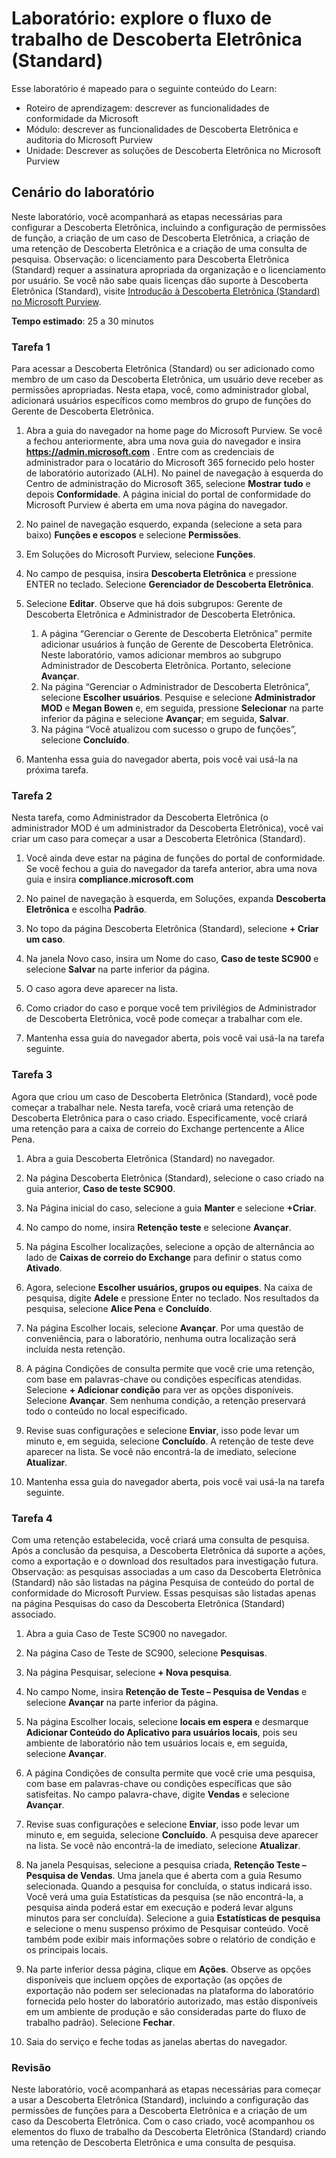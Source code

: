 <!---
---
Laboratório: Título: 'Explorar o fluxo de trabalho da Descoberta Eletrônica (padrão)' Roteiro de aprendizagem/Módulo/Unidade: 'Roteiro de aprendizagem: descrever as funcionalidades de conformidade da Microsoft; Módulo 5: descrever as funcionalidades de Descoberta Eletrônica e auditoria do Microsoft Purview; Unidade 2: descrever as soluções de Descoberta Eletrônica no Microsoft 365'
---
--->

# Laboratório: explore o fluxo de trabalho de Descoberta Eletrônica (Standard)

Esse laboratório é mapeado para o seguinte conteúdo do Learn:

- Roteiro de aprendizagem: descrever as funcionalidades de conformidade da Microsoft
- Módulo: descrever as funcionalidades de Descoberta Eletrônica e auditoria do Microsoft Purview
- Unidade: Descrever as soluções de Descoberta Eletrônica no Microsoft Purview

## Cenário do laboratório

Neste laboratório, você acompanhará as etapas necessárias para configurar a Descoberta Eletrônica, incluindo a configuração de permissões de função, a criação de um caso de Descoberta Eletrônica, a criação de uma retenção de Descoberta Eletrônica e a criação de uma consulta de pesquisa.  Observação: o licenciamento para Descoberta Eletrônica (Standard) requer a assinatura apropriada da organização e o licenciamento por usuário. Se você não sabe quais licenças dão suporte à Descoberta Eletrônica (Standard), visite [Introdução à Descoberta Eletrônica (Standard) no Microsoft Purview](https://docs.microsoft.com/microsoft-365/compliance/get-started-core-ediscovery?view=o365-worldwide).

**Tempo estimado**: 25 a 30 minutos

### Tarefa 1

Para acessar a Descoberta Eletrônica (Standard) ou ser adicionado como membro de um caso da Descoberta Eletrônica, um usuário deve receber as permissões apropriadas. Nesta etapa, você, como administrador global, adicionará usuários específicos como membros do grupo de funções do Gerente de Descoberta Eletrônica.

1. Abra a guia do navegador na home page do Microsoft Purview.  Se você a fechou anteriormente, abra uma nova guia do navegador e insira **https://admin.microsoft.com** . Entre com as credenciais de administrador para o locatário do Microsoft 365 fornecido pelo hoster de laboratório autorizado (ALH). No painel de navegação à esquerda do Centro de administração do Microsoft 365, selecione **Mostrar tudo** e depois **Conformidade**.  A página inicial do portal de conformidade do Microsoft Purview é aberta em uma nova página do navegador.  


1. No painel de navegação esquerdo, expanda (selecione a seta para baixo) **Funções e escopos** e selecione **Permissões**.

1. Em Soluções do Microsoft Purview, selecione **Funções**.

1. No campo de pesquisa, insira **Descoberta Eletrônica** e pressione ENTER no teclado.  Selecione **Gerenciador de Descoberta Eletrônica**.

1. Selecione **Editar**.  Observe que há dois subgrupos: Gerente de Descoberta Eletrônica e Administrador de Descoberta Eletrônica.  
    1. A página “Gerenciar o Gerente de Descoberta Eletrônica” permite adicionar usuários à função de Gerente de Descoberta Eletrônica. Neste laboratório, vamos adicionar membros ao subgrupo Administrador de Descoberta Eletrônica. Portanto, selecione **Avançar**.
    1. Na página “Gerenciar o Administrador de Descoberta Eletrônica”, selecione **Escolher usuários**. Pesquise e selecione **Administrador MOD** e **Megan Bowen** e, em seguida, pressione **Selecionar** na parte inferior da página e selecione **Avançar**; em seguida, **Salvar**.
    1. Na página “Você atualizou com sucesso o grupo de funções”, selecione **Concluído**.

1. Mantenha essa guia do navegador aberta, pois você vai usá-la na próxima tarefa.

### Tarefa 2

Nesta tarefa, como Administrador da Descoberta Eletrônica (o administrador MOD é um administrador da Descoberta Eletrônica), você vai criar um caso para começar a usar a Descoberta Eletrônica (Standard).

1. Você ainda deve estar na página de funções do portal de conformidade. Se você fechou a guia do navegador da tarefa anterior, abra uma nova guia e insira **compliance.microsoft.com**

1. No painel de navegação à esquerda, em Soluções, expanda **Descoberta Eletrônica** e escolha **Padrão**.

1. No topo da página Descoberta Eletrônica (Standard), selecione **+ Criar um caso**.

1. Na janela Novo caso, insira um Nome do caso, **Caso de teste SC900** e selecione **Salvar** na parte inferior da página.

1. O caso agora deve aparecer na lista.

1. Como criador do caso e porque você tem privilégios de Administrador de Descoberta Eletrônica, você pode começar a trabalhar com ele.  

1. Mantenha essa guia do navegador aberta, pois você vai usá-la na tarefa seguinte.

### Tarefa 3

Agora que criou um caso de Descoberta Eletrônica (Standard), você pode começar a trabalhar nele.  Nesta tarefa, você criará uma retenção de Descoberta Eletrônica para o caso criado.  Especificamente, você criará uma retenção para a caixa de correio do Exchange pertencente a Alice Pena.

1. Abra a guia Descoberta Eletrônica (Standard) no navegador.

1. Na página Descoberta Eletrônica (Standard), selecione o caso criado na guia anterior, **Caso de teste SC900**.

1. Na Página inicial do caso, selecione a guia **Manter** e selecione **+Criar**.

1. No campo do nome, insira **Retenção teste** e selecione **Avançar**.

1. Na página Escolher localizações, selecione a opção de alternância ao lado de **Caixas de correio do Exchange** para definir o status como **Ativado**.  

1. Agora, selecione **Escolher usuários, grupos ou equipes**.  Na caixa de pesquisa, digite **Adele** e pressione Enter no teclado. Nos resultados da pesquisa, selecione **Alice Pena** e **Concluído**.

1. Na página Escolher locais, selecione **Avançar**.  Por uma questão de conveniência, para o laboratório, nenhuma outra localização será incluída nesta retenção.

1. A página Condições de consulta permite que você crie uma retenção, com base em palavras-chave ou condições específicas atendidas. Selecione **+ Adicionar condição** para ver as opções disponíveis.  Selecione **Avançar**. Sem nenhuma condição, a retenção preservará todo o conteúdo no local especificado.

1. Revise suas configurações e selecione **Enviar**, isso pode levar um minuto e, em seguida, selecione **Concluído**.  A retenção de teste deve aparecer na lista.  Se você não encontrá-la de imediato, selecione **Atualizar**.

1. Mantenha essa guia do navegador aberta, pois você vai usá-la na tarefa seguinte.

### Tarefa 4

Com uma retenção estabelecida, você criará uma consulta de pesquisa.  Após a conclusão da pesquisa, a Descoberta Eletrônica dá suporte a ações, como a exportação e o download dos resultados para investigação futura.   Observação: as pesquisas associadas a um caso da Descoberta Eletrônica (Standard) não são listadas na página Pesquisa de conteúdo do portal de conformidade do Microsoft Purview. Essas pesquisas são listadas apenas na página Pesquisas do caso da Descoberta Eletrônica (Standard) associado.

1. Abra a guia Caso de Teste SC900 no navegador.

1. Na página Caso de Teste de SC900, selecione **Pesquisas**.

1. Na página Pesquisar, selecione **+ Nova pesquisa**.

1. No campo Nome, insira **Retenção de Teste – Pesquisa de Vendas** e selecione **Avançar** na parte inferior da página.

1. Na página Escolher locais, selecione **locais em espera** e desmarque **Adicionar Conteúdo do Aplicativo para usuários locais**, pois seu ambiente de laboratório não tem usuários locais e, em seguida, selecione **Avançar**.

1. A página Condições de consulta permite que você crie uma pesquisa, com base em palavras-chave ou condições específicas que são satisfeitas. No campo palavra-chave, digite **Vendas** e selecione **Avançar**.

1. Revise suas configurações e selecione **Enviar**, isso pode levar um minuto e, em seguida, selecione **Concluído**.  A pesquisa deve aparecer na lista.  Se você não encontrá-la de imediato, selecione **Atualizar**.

1. Na janela Pesquisas, selecione a pesquisa criada, **Retenção Teste – Pesquisa de Vendas**.  Uma janela que é aberta com a guia Resumo selecionada.  Quando a pesquisa for concluída, o status indicará isso.  Você verá uma guia Estatísticas da pesquisa (se não encontrá-la, a pesquisa ainda poderá estar em execução e poderá levar alguns minutos para ser concluída).  Selecione a guia **Estatísticas de pesquisa** e selecione o menu suspenso próximo de Pesquisar conteúdo.  Você também pode exibir mais informações sobre o relatório de condição e os principais locais.  

1. Na parte inferior dessa página, clique em **Ações**.  Observe as opções disponíveis que incluem opções de exportação (as opções de exportação não podem ser selecionadas na plataforma do laboratório fornecida pelo hoster do laboratório autorizado, mas estão disponíveis em um ambiente de produção e são consideradas parte do fluxo de trabalho padrão). Selecione **Fechar**.

1. Saia do serviço e feche todas as janelas abertas do navegador.

### Revisão

Neste laboratório, você acompanhará as etapas necessárias para começar a usar a Descoberta Eletrônica (Standard), incluindo a configuração das permissões de funções para a Descoberta Eletrônica e a criação de um caso da Descoberta Eletrônica.  Com o caso criado, você acompanhou os elementos do fluxo de trabalho da Descoberta Eletrônica (Standard) criando uma retenção de Descoberta Eletrônica e uma consulta de pesquisa.
